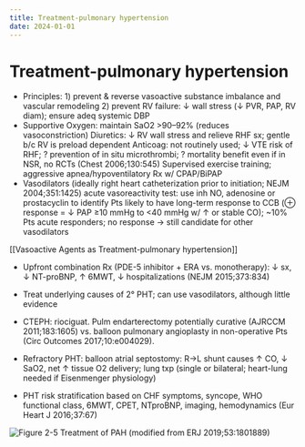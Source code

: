 ```yaml
---
title: Treatment-pulmonary hypertension
date: 2024-01-01
---
```

# Treatment-pulmonary hypertension

* Principles: 1) prevent & reverse vasoactive substance imbalance and vascular remodeling 2) prevent RV failure: ↓ wall stress (↓ PVR, PAP, RV diam); ensure adeq systemic DBP
* Supportive
Oxygen: maintain SaO2 >90–92% (reduces vasoconstriction)
Diuretics: ↓ RV wall stress and relieve RHF sx; gentle b/c RV is preload dependent
Anticoag: not routinely used; ↓ VTE risk of RHF; ? prevention of in situ microthrombi; ? mortality benefit even if in NSR, no RCTs (Chest 2006;130:545)
Supervised exercise training; aggressive apnea/hypoventilatory Rx w/ CPAP/BiPAP
* Vasodilators (ideally right heart catheterization prior to initiation; NEJM 2004;351:1425) acute vasoreactivity test: use inh NO, adenosine or prostacyclin to identify Pts likely to have long-term response to CCB (⊕ response = ↓ PAP ≥10 mmHg to <40 mmHg w/ ↑ or stable CO); ~10% Pts acute responders; no response → still candidate for other vasodilators

[[Vasoactive Agents as Treatment-pulmonary hypertension]]
* Upfront combination Rx (PDE-5 inhibitor + ERA vs. monotherapy): ↓ sx, ↓ NT-proBNP, ↑ 6MWT, ↓ hospitalizations (NEJM 2015;373:834)

* Treat underlying causes of 2° PHT; can use vasodilators, although little evidence

* CTEPH: riociguat. Pulm endarterectomy potentially curative (AJRCCM 2011;183:1605) vs. balloon pulmonary angioplasty in non-operative Pts (Circ Outcomes 2017;10:e004029).

* Refractory PHT: balloon atrial septostomy: R→L shunt causes ↑ CO, ↓ SaO2, net ↑ tissue O2 delivery; lung txp (single or bilateral; heart-lung needed if Eisenmenger physiology)

* PHT risk stratification based on CHF symptoms, syncope, WHO functional class, 6MWT, CPET, NTproBNP, imaging, hemodynamics (Eur Heart J 2016;37:67)

![Figure 2-5 Treatment of PAH (modified from ERJ 2019;53:1801889)](https://i.imgur.com/euVm6mN.png)
